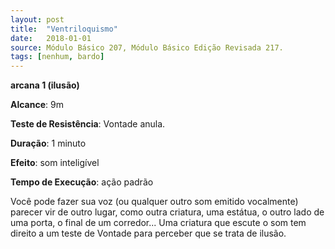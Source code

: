 ```yaml
---
layout: post
title:  "Ventriloquismo"
date:   2018-01-01
source: Módulo Básico 207, Módulo Básico Edição Revisada 217.
tags: [nenhum, bardo]
---
```


**arcana 1 (ilusão)**

**Alcance**: 9m

**Teste de Resistência**: Vontade anula.

**Duração**: 1 minuto

**Efeito**: som inteligível

**Tempo de Execução**: ação padrão

Você pode fazer sua voz (ou qualquer outro som emitido vocalmente) parecer vir de outro lugar, como outra criatura, uma estátua, o outro lado de uma porta, o final de um corredor...
Uma criatura que escute o som tem direito a um teste de Vontade para perceber que se trata de ilusão.
